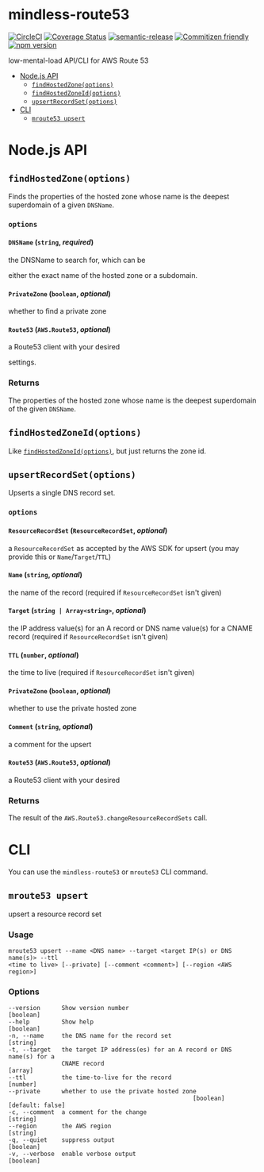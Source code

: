 # mindless-route53

[![CircleCI](https://circleci.com/gh/jcoreio/mindless-route53.svg?style=svg)](https://circleci.com/gh/jcoreio/mindless-route53)
[![Coverage Status](https://codecov.io/gh/jcoreio/mindless-route53/branch/master/graph/badge.svg)](https://codecov.io/gh/jcoreio/mindless-route53)
[![semantic-release](https://img.shields.io/badge/%20%20%F0%9F%93%A6%F0%9F%9A%80-semantic--release-e10079.svg)](https://github.com/semantic-release/semantic-release)
[![Commitizen friendly](https://img.shields.io/badge/commitizen-friendly-brightgreen.svg)](http://commitizen.github.io/cz-cli/)
[![npm version](https://badge.fury.io/js/mindless-route53.svg)](https://badge.fury.io/js/mindless-route53)

low-mental-load API/CLI for AWS Route 53

<!-- toc -->

- [Node.js API](#nodejs-api)
  - [`findHostedZone(options)`](#findhostedzoneoptions)
  - [`findHostedZoneId(options)`](#findhostedzoneidoptions)
  - [`upsertRecordSet(options)`](#upsertrecordsetoptions)
- [CLI](#cli)
  - [`mroute53 upsert`](#mroute53-upsert)

<!-- tocstop -->

# Node.js API

## `findHostedZone(options)`

Finds the properties of the hosted zone whose name is the deepest superdomain of a given `DNSName`.

### `options`

#### `DNSName` (`string`, _required_)

the DNSName to search for, which can be

either the exact name of the hosted zone or a subdomain.

#### `PrivateZone` (`boolean`, _optional_)

whether to find a private zone

#### `Route53` (`AWS.Route53`, _optional_)

a Route53 client with your desired

settings.

### Returns

The properties of the hosted zone whose name is the deepest superdomain of the given `DNSName`.

## `findHostedZoneId(options)`

Like [`findHostedZoneId(options)`](#findhostedzoneidoptions), but just returns the zone id.

## `upsertRecordSet(options)`

Upserts a single DNS record set.

### `options`

#### `ResourceRecordSet` (`ResourceRecordSet`, _optional_)

a `ResourceRecordSet` as accepted by the AWS SDK for upsert
(you may provide this or `Name`/`Target`/`TTL`)

#### `Name` (`string`, _optional_)

the name of the record (required if `ResourceRecordSet` isn't given)

#### `Target` (`string | Array<string>`, _optional_)

the IP address value(s) for an A record or DNS name value(s) for a CNAME record (required if `ResourceRecordSet` isn't given)

#### `TTL` (`number`, _optional_)

the time to live (required if `ResourceRecordSet` isn't given)

#### `PrivateZone` (`boolean`, _optional_)

whether to use the private hosted zone

#### `Comment` (`string`, _optional_)

a comment for the upsert

#### `Route53` (`AWS.Route53`, _optional_)

a Route53 client with your desired

### Returns

The result of the `AWS.Route53.changeResourceRecordSets` call.

# CLI

You can use the `mindless-route53` or `mroute53` CLI command.

## `mroute53 upsert`

upsert a resource record set

### Usage

```
mroute53 upsert --name <DNS name> --target <target IP(s) or DNS name(s)> --ttl
<time to live> [--private] [--comment <comment>] [--region <AWS region>]
```

### Options

```
--version      Show version number                                   [boolean]
--help         Show help                                             [boolean]
-n, --name     the DNS name for the record set                        [string]
-t, --target   the target IP address(es) for an A record or DNS name(s) for a
               CNAME record                                            [array]
--ttl          the time-to-live for the record                        [number]
--private      whether to use the private hosted zone
                                                    [boolean] [default: false]
-c, --comment  a comment for the change                               [string]
--region       the AWS region                                         [string]
-q, --quiet    suppress output                                       [boolean]
-v, --verbose  enable verbose output                                 [boolean]
```
